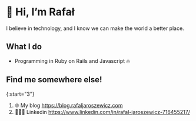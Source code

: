 # 👋 Hi, I’m Rafał
I believe in technology, and I know we can make the world a better place.
## What I do
- Programming in Ruby on Rails and Javascript 🔥
## Find me somewhere else!
{:start="3"}
1. 🌐 My blog https://blog.rafaljaroszewicz.com
2. 🙎🏻‍♂️ Linkedin https://www.linkedin.com/in/rafal-jaroszewicz-716455217/

<!---
marelons1337/marelons1337 is a ✨ special ✨ repository because its `README.md` (this file) appears on your GitHub profile.
You can click the Preview link to take a look at your changes.
--->
